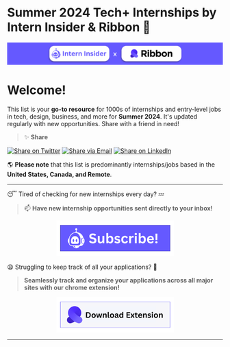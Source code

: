 # Summer 2024 Tech+ Internships by Intern Insider & Ribbon 🌟


<p align="center">
  <a href="https://www.interninsider.me/">
    <img src="data/images/header.png" alt="Subscribe to Intern Insider" style="width:1920px;"/>
  </a>
</p>

# Welcome!

This list is your **go-to resource** for 1000s of internships and entry-level jobs in tech, design, business, and more for **Summer 2024**. It's updated regularly with new opportunities. Share with a friend in need!

> :sparkles: **Share**

[![Share on Twitter](https://img.shields.io/twitter/url?style=social&url=https%3A%2F%2Fgithub.com%2Fyourusername%2Fyourrepository)](https://twitter.com/intent/tweet?text=Check%20out%20this%20awesome%20GitHub%20repository!&url=https%3A%2F%2Fgithub.com%2Fyourusername%2Fyourrepository)
[![Share via Email](https://img.shields.io/badge/email-share-blue.svg)](mailto:?subject=Check%20out%20this%20awesome%20GitHub%20repository!&body=Check%20out%20this%20GitHub%20repository:%20https%3A%2F%2Fgithub.com%2Fyourusername%2Fyourrepository)
[![Share on LinkedIn](https://img.shields.io/badge/LinkedIn-share-blue.svg)](https://www.linkedin.com/sharing/share-offsite/?url=https%3A%2F%2Fgithub.com%2Fyourusername%2Fyourrepository)

🌎 **Please note** that this list is predominantly internships/jobs based in the **United States, Canada, and Remote**.

---

😴 Tired of checking for new internships every day? 💤

> :mailbox: **Have new internship opportunities sent directly to your inbox!**

<p align="center">
  <a href="https://www.interninsider.me/">
    <img src="data/images/interninsiderbutton.png" alt="Subscribe to Intern Insider" style="width:275px;"/>
  </a>
</p>


😩 Struggling to keep track of all your applications? 🫠
> **Seamlessly track and organize your applications across all major sites with our chrome extension!**


<p align="center">
  <a href="https://www.ribbon.cool/">
    <img src="data/images/ribbonbutton.png" alt="Sign Up for Ribbon" style="width:275px;"/>
  </a>
</p>

---
